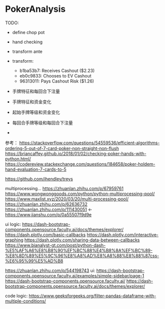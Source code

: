 # PokerAnalysis

TODO:
* define chop pot
* hand checking
* transform ante
* transform:
  * b1ba53b7: Receives Cashout ($2.23)
  * eb0c9833: Chooses to EV Cashout
  * 96313011: Pays Cashout Risk ($1.26)

* 手牌特征和每回合下注量
* 手牌特征和资金变化
* 起始手牌等级和资金变化
* 每回合手牌等级和每回合下注量
* 

参考：
https://stackoverflow.com/questions/54559536/efficient-algorithms-ordering-5-out-of-7-card-poker-non-straight-non-flush
https://briancaffey.github.io/2018/01/02/checking-poker-hands-with-python.html/
https://codereview.stackexchange.com/questions/184658/poker-holdem-hand-evaluation-7-cards-to-5

https://github.com/ihendley/treys

multiprocessing...
https://zhuanlan.zhihu.com/p/67959761
https://www.wongwonggoods.com/python/python-multiprocessing-pool/
https://www.maxlist.xyz/2020/03/20/multi-processing-pool/
https://zhuanlan.zhihu.com/p/62636732
https://zhuanlan.zhihu.com/p/111430051  <-
https://www.jianshu.com/p/0a55507f9d9e

ui logic:
https://dash-bootstrap-components.opensource.faculty.ai/docs/themes/explorer/
https://dash.plotly.com/basic-callbacks
https://dash.plotly.com/interactive-graphing
https://dash.plotly.com/sharing-data-between-callbacks
https://www.bianalyst-gt.com/post/python-dash-%E5%AF%A6%E8%B8%90%EF%BC%88%E4%B8%8A%EF%BC%89-%E8%8D%89%E5%9C%96%E8%A8%AD%E8%A8%88%E8%88%87css-%E6%95%99%E5%AD%B8

https://zhuanlan.zhihu.com/p/544198743
ui:
https://dash-bootstrap-components.opensource.faculty.ai/examples/simple-sidebar/page-1
https://dash-bootstrap-components.opensource.faculty.ai/
https://dash-bootstrap-components.opensource.faculty.ai/docs/themes/explorer/

code logic:
https://www.geeksforgeeks.org/filter-pandas-dataframe-with-multiple-conditions/